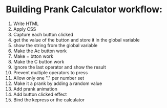 # Building Prank Calculator workflow:

1. Write HTML
2. Apply CSS
3. Capture each button clicked
4. get the value of the button and store it in the global variable
5. show the string from the global variable
6. Make the Ac button work
7. Make = btton work
8. Make the C button work
9. Ignore the last operator and show the result
10. Prevent multiple operators to press
11. Allow only one "." per number set
12. Make it a prank by adding a random value
13. Add prank animation
14. Add button clicked effect
15. Bind the kepress or the calculator
